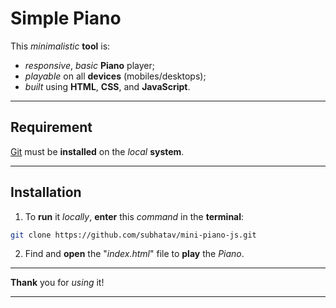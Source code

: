 # Simple Piano

This *minimalistic* **tool** is:

* *responsive*, *basic* **Piano** player;
* *playable* on all **devices** (mobiles/desktops);
* *built* using **HTML**, **CSS**, and **JavaScript**.

<hr/>

## Requirement

[Git](https://git-scm.com/downloads "Download Git") must be **installed** on the *local* **system**.

<hr/>

## Installation

1. To **run** it *locally*, **enter** this *command* in the **terminal**:

```bash
git clone https://github.com/subhatav/mini-piano-js.git
```

2. Find and **open** the "*index.html*" file to **play** the *Piano*.

<hr/>

**Thank** you for *using* it!

<hr/>